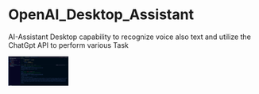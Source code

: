 # OpenAI_Desktop_Assistant
 
AI-Assistant Desktop capability to recognize voice also text and utilize the ChatGpt API to perform various Task
<p align="left">
  <img src="https://github.com/HaroonMalik771/OpenAI_Desktop_Assistant/blob/main/images/01.png" alt="Alt Text 1" width="24%" /> 
</p>